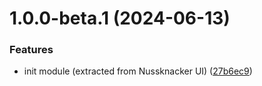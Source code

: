 # 1.0.0-beta.1 (2024-06-13)


### Features

* init module (extracted from Nussknacker UI) ([27b6ec9](https://github.com/touk/federated-component/commit/27b6ec9f6420e716a1df462f233d280d612ca541))
